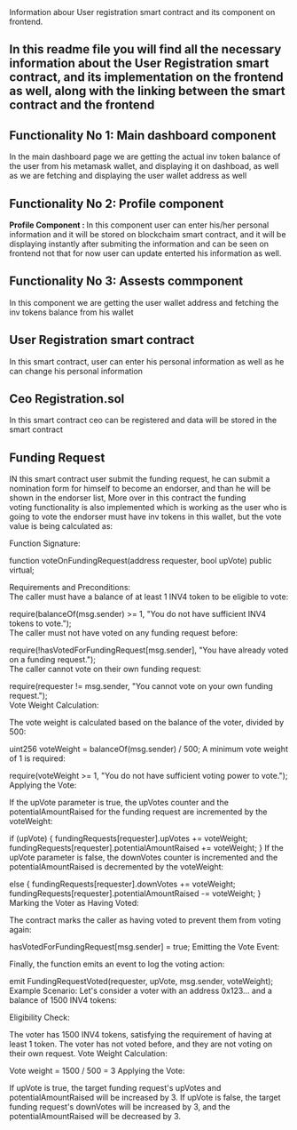 <html> 
  <head> 
Information abour User registration smart contract and its component on frontend.
    </head>
<body> 
  <h2> In this readme file you will find all the necessary information about the User Registration smart contract, and its implementation on the frontend as well, along with the linking between the smart contract and the frontend </h2>

<h2> Functionality No 1: Main dashboard component </h2>
<p> 
In the main dashboard page we are getting the actual inv token balance of the user from his metamask wallet, and displaying it on dashboad, as well as we are fetching and displaying the user wallet address as well
</p>  

<h2> Functionality No 2: Profile component  </h2>
  <p> 
 <b> Profile Component : </b> In this component user can enter his/her personal information and it will be stored on blockchaim smart contract, and it will be displaying instantly after submiting the information and can be seen on frontend 
not that for now user can update enterted his information as well. 
</p>

<h2>Functionality No 3:  Assests commponent </h2>
<p> In this component we are getting the user wallet address and fetching the inv tokens balance from his wallet</p>

<h2> User Registration smart contract  </h2>
<p> 
In this smart contract, user can enter his personal information as well as he can change his personal information
</p>

<h2> Ceo Registration.sol  </h2>
<p> In this smart contract ceo can be registered and data will be stored in the smart contract </p>

<h2> Funding Request </h2>
<p> IN this smart contract user submit the funding request, he can submit a nomination form for himself to become an endorser, and than he will be shown in the endorser list, More over in this contract the funding  <br> 
voting functionality is also implemented which is working as the user who is going to vote the endorser must have inv tokens in this wallet, but the vote value is being calculated as: 

 Function Signature: <br> 
  
function voteOnFundingRequest(address requester, bool upVote) public virtual;<br>

Requirements and Preconditions:<br>
The caller must have a balance of at least 1 INV4 token to be eligible to vote:<br>


require(balanceOf(msg.sender) >= 1, "You do not have sufficient INV4 tokens to vote.");<br>
The caller must not have voted on any funding request before:<br>


require(!hasVotedForFundingRequest[msg.sender], "You have already voted on a funding request.");<br>
The caller cannot vote on their own funding request:<br>


require(requester != msg.sender, "You cannot vote on your own funding request.");<br>
Vote Weight Calculation:<br>

The vote weight is calculated based on the balance of the voter, divided by 500:<br>


uint256 voteWeight = balanceOf(msg.sender) / 500;
A minimum vote weight of 1 is required:

require(voteWeight >= 1, "You do not have sufficient voting power to vote.");
Applying the Vote:

If the upVote parameter is true, the upVotes counter and the potentialAmountRaised for the funding request are incremented by the voteWeight:

if (upVote) {
    fundingRequests[requester].upVotes += voteWeight;
    fundingRequests[requester].potentialAmountRaised += voteWeight;
}
If the upVote parameter is false, the downVotes counter is incremented and the potentialAmountRaised is decremented by the voteWeight:

else {
    fundingRequests[requester].downVotes += voteWeight;
    fundingRequests[requester].potentialAmountRaised -= voteWeight;
}
Marking the Voter as Having Voted:

The contract marks the caller as having voted to prevent them from voting again:

hasVotedForFundingRequest[msg.sender] = true;
Emitting the Vote Event:

Finally, the function emits an event to log the voting action:

emit FundingRequestVoted(requester, upVote, msg.sender, voteWeight);
Example Scenario:
Let's consider a voter with an address 0x123... and a balance of 1500 INV4 tokens:

Eligibility Check:

The voter has 1500 INV4 tokens, satisfying the requirement of having at least 1 token.
The voter has not voted before, and they are not voting on their own request.
Vote Weight Calculation:

Vote weight = 1500 / 500 = 3
Applying the Vote:

If upVote is true, the target funding request's upVotes and potentialAmountRaised will be increased by 3.
If upVote is false, the target funding request's downVotes will be increased by 3, and the potentialAmountRaised will be decreased by 3.

</p>

</body>




</html>
